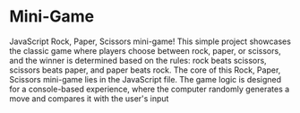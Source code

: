 # Mini-Game

JavaScript Rock, Paper, Scissors mini-game! 
This simple project showcases the classic game where players choose between rock, paper, or scissors, and the winner is determined based on the rules: rock beats scissors, scissors beats paper, and paper beats rock.
The core of this Rock, Paper, Scissors mini-game lies in the JavaScript file. The game logic is designed for a console-based experience, where the computer randomly generates a move and compares it with the user's input
